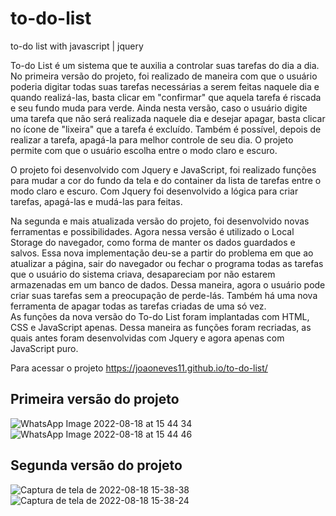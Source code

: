 # to-do-list
to-do list with javascript | jquery


To-do List é um sistema que te auxilia a controlar suas tarefas do dia a dia.
No primeira versão do projeto, foi realizado de maneira com que o usuário poderia digitar todas suas tarefas necessárias a serem feitas naquele dia e quando realizá-las, basta clicar em "confirmar" que aquela tarefa é riscada e seu fundo muda para verde. Ainda nesta versão, caso o usuário digite uma tarefa que não será realizada naquele dia e desejar apagar, basta clicar no ícone de "lixeira" que a tarefa é excluído. Também é possível, depois de realizar a tarefa, apagá-la para melhor controle de seu dia. O projeto permite com que o usuário escolha entre o modo claro e escuro.

O projeto foi desenvolvido com Jquery e JavaScript, foi realizado funções para mudar a cor do fundo da tela e do container da lista de tarefas entre o modo claro e escuro. Com Jquery foi desenvolvido a lógica para criar tarefas, apagá-las e mudá-las para feitas. 

Na segunda e mais atualizada versão do projeto, foi desenvolvido novas ferramentas e possibilidades. Agora nessa versão é utilizado o Local Storage do navegador, como forma de manter os dados guardados e salvos. 
Essa nova implementação deu-se a partir do problema em que ao atualizar a página, sair do navegador ou fechar o programa todas as tarefas que o usuário do sistema criava, desapareciam por não estarem armazenadas em um banco de dados. 
Dessa maneira, agora o usuário pode criar suas tarefas sem a preocupação de perde-lás. Também há uma nova ferramenta de apagar todas as tarefas criadas de uma só vez.  
As funções da nova versão do To-do List foram implantadas com HTML, CSS e JavaScript apenas. Dessa maneira as funções foram recriadas, as quais antes foram desenvolvidas com Jquery e agora apenas com JavaScript puro.


Para acessar o projeto https://joaoneves11.github.io/to-do-list/

## Primeira versão do projeto

![WhatsApp Image 2022-08-18 at 15 44 34](https://user-images.githubusercontent.com/89143939/185470738-cb02e22f-e817-4954-94ed-c0b8018b5780.jpeg)
![WhatsApp Image 2022-08-18 at 15 44 46](https://user-images.githubusercontent.com/89143939/185470748-bb7d803a-6236-46a0-9c84-107dcb6ebf31.jpeg)

## Segunda versão do projeto

![Captura de tela de 2022-08-18 15-38-38](https://user-images.githubusercontent.com/89143939/185469670-ed80ae1f-f7d1-4c87-ace4-210032fb6388.png)
![Captura de tela de 2022-08-18 15-38-24](https://user-images.githubusercontent.com/89143939/185469685-a8ac383e-cb9d-4834-b227-5740d91df85d.png)
